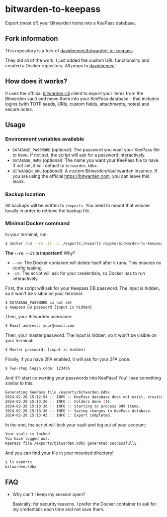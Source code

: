 # bitwarden-to-keepass
Export (most of) your Bitwarden items into a KeePass database.

## Fork information

This repository is a fork of [davidnemec/bitwarden-to-keepass](https://github.com/davidnemec/bitwarden-to-keepass). 

They did all of the work, I just added the custom URL functionality and created a Docker repository. All props to [davidnemec](https://github.com/davidnemec/)!

## How does it works?
It uses the official [bitwarden-cli](https://bitwarden.com/help/article/cli/) client to export your items from the Bitwarden vault and move them into your KeePass database - that includes logins (with TOTP seeds, URIs, custom fields, attachments, notes) and secure notes.

## Usage 

### Environment variables available

- `DATABASE_PASSWORD` (optional): The password you want your KeePass file to have. If not set, the script will ask for a password interactively.
- `DATABASE_NAME` (optional): The name you want your KeePass file to have. If not set, it will default to `bitwarden.kdbx`.
- `BITWARDEN_URL` (optional): A custom Bitwarden/Vaultwarden instance. If you are using the official https://bitwarden.com, you can leave this blank.

### Backup location

All backups will be written to `/exports`. You need to mount that volume locally in order to retrieve the backup file.

### Minimal Docker command

In your terminal, run:

```sh
$ docker run --rm -it -v ./exports:/exports rogsme/bitwarden-to-keepass
```

**The `--rm --it` is important!** Why?
- `--rm`: The Docker container will delete itself after it runs. This ensures no config leaking.
- `-it`: The script will ask for your credentials, so Docker has to run interactively.

First, the script will ask for your Keepass DB password. The input is hidden, so it won't be visible on your terminal:

``` sh
$ DATABASE_PASSWORD is not set
$ Keepass DB password [input is hidden]
```

Then, your Bitwarden username:

``` sh
$ Email address: your@email.com
```

Then, your master password. The input is hidden, so it won't be visible on your terminal:

``` sh
$ Master password: [input is hidden]
```

Finally, if you have 2FA enabled, it will ask for your 2FA code:

``` sh
$ Two-step login code: 123456
```

And it'll start converting your passwords into KeePass! You'll see something similar to this:

``` sh
Generating KeePass file /exports/bitwarden.kdbx
2024-02-20 15:12:54 :: INFO :: KeePass database does not exist, creating a new one.
2024-02-20 15:13:20 :: INFO :: Folders done (1).
2024-02-20 15:13:36 :: INFO :: Starting to process 999 items.
2024-02-20 15:13:36 :: INFO :: Saving changes to KeePass database.
2024-02-20 15:13:43 :: INFO :: Export completed.
```

In the end, the script will lock your vault and log out of your account:

``` sh
Your vault is locked.
You have logged out.
KeePass file /exports/bitwarden.kdbx generated successfully
```

And you can find your file in your mounted directory!

``` sh
$ ls exports
bitwarden.kdbx
```

## FAQ

- Why can't I keep my session open?

  Basically, for security reasons. I prefer the Docker container to ask for my credentials each time and not save them.
